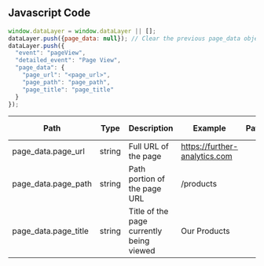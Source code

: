 ## Javascript Code
```js
window.dataLayer = window.dataLayer || [];
dataLayer.push({page_data: null}); // Clear the previous page_data object.
dataLayer.push({
  "event": "pageView",
  "detailed_event": "Page View",
  "page_data": {
    "page_url": "<page_url>",
    "page_path": "page_path",
    "page_title": "page_title"
  }
});
```
| Path                   | Type   | Description                              | Example                                                                | Pattern | Min Length | Max Length | Minimum | Maximum | Multiple Of |
| ---------------------- | ------ | ---------------------------------------- | ---------------------------------------------------------------------- | ------- | ---------- | ---------- | ------- | ------- | ----------- |
| page\_data.page\_url   | string | Full URL of the page                     | https://further-analytics.com |         |            |            |         |         |             |
| page\_data.page\_path  | string | Path portion of the page URL             | /products                                                              |         |            |            |         |         |             |
| page\_data.page\_title | string | Title of the page currently being viewed | Our Products                                                           |         |            |            |         |         |             |
